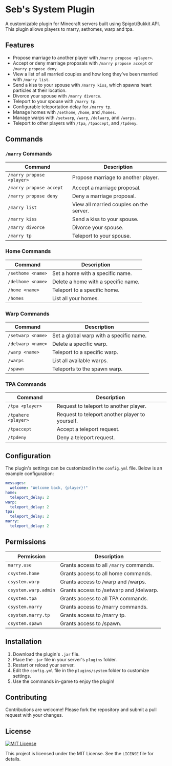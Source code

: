 # Seb's System Plugin

A customizable plugin for Minecraft servers built using Spigot/Bukkit API. This plugin allows players to marry, sethomes, warp and tpa.

## Features

- Propose marriage to another player with `/marry propose <player>`.
- Accept or deny marriage proposals with `/marry propose accept` or `/marry propose deny`.
- View a list of all married couples and how long they've been married with `/marry list`.
- Send a kiss to your spouse with `/marry kiss`, which spawns heart particles at their location.
- Divorce your spouse with `/marry divorce`.
- Teleport to your spouse with `/marry tp`.
- Configurable teleportation delay for `/marry tp`.
- Manage homes with `/sethome`, `/home`, and `/homes`.
- Manage warps with `/setwarp`, `/warp`, `/delwarp`, and `/warps`.
- Teleport to other players with `/tpa`, `/tpaccept`, and `/tpdeny`.

## Commands

### `/marry` Commands
| Command                    | Description                                   |
|----------------------------|-----------------------------------------------|
| `/marry propose <player>`  | Propose marriage to another player.          |
| `/marry propose accept`    | Accept a marriage proposal.                  |
| `/marry propose deny`      | Deny a marriage proposal.                    |
| `/marry list`              | View all married couples on the server.      |
| `/marry kiss`              | Send a kiss to your spouse.                  |
| `/marry divorce`           | Divorce your spouse.                         |
| `/marry tp`                | Teleport to your spouse.                     |

### Home Commands
| Command       | Description                               |
|---------------|-------------------------------------------|
| `/sethome <name>` | Set a home with a specific name.         |
| `/delhome <name>` | Delete a home with a specific name.         |
| `/home <name>`    | Teleport to a specific home.            |
| `/homes`          | List all your homes.                   |

### Warp Commands
| Command           | Description                               |
|-------------------|-------------------------------------------|
| `/setwarp <name>` | Set a global warp with a specific name.  |
| `/delwarp <name>` | Delete a specific warp.                  |
| `/warp <name>`    | Teleport to a specific warp.             |
| `/warps`          | List all available warps.                |
| `/spawn`          | Teleports to the spawn warp.                |

### TPA Commands
| Command           | Description                               |
|-------------------|-------------------------------------------|
| `/tpa <player>`   | Request to teleport to another player.    |
| `/tpahere <player>`   | Request to teleport another player to yourself.    |
| `/tpaccept`       | Accept a teleport request.               |
| `/tpdeny`         | Deny a teleport request.                 |

## Configuration

The plugin's settings can be customized in the `config.yml` file. Below is an example configuration:

```yaml
messages:
  welcome: "Welcome back, {player}!"
home:
  teleport_delay: 2
warp:
  teleport_delay: 2
tpa:
  teleport_delay: 2
marry:
  teleport_delay: 2
```

## Permissions

| Permission         | Description                              |
|--------------------|------------------------------------------|
| `marry.use`        | Grants access to all `/marry` commands.  |
| `csystem.home`         | Grants access to all home commands.      |
| `csystem.warp`         | Grants access to /warp and /warps.      |
| `csystem.warp.admin`         | Grants access to /setwarp and /delwarp.      |
| `csystem.tpa`          | Grants access to all TPA commands.       |
| `csystem.marry`         | Grants access to /marry commands.      |
| `csystem.marry.tp`          | Grants access to /marry tp.       |
| `csystem.spawn`          | Grants access to /spawn.       |

## Installation

1. Download the plugin's `.jar` file.
2. Place the `.jar` file in your server's `plugins` folder.
3. Restart or reload your server.
4. Edit the `config.yml` file in the `plugins/system` folder to customize settings.
5. Use the commands in-game to enjoy the plugin!

## Contributing

Contributions are welcome! Please fork the repository and submit a pull request with your changes.

## License
[![MIT License](https://img.shields.io/badge/License-MIT-green.svg)](https://choosealicense.com/licenses/mit/)

This project is licensed under the MIT License. See the `LICENSE` file for details.

